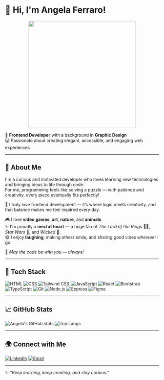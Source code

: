 # 👋 Hi, I'm Angela Ferraro!

<p align="center">
  <img src="https://media3.giphy.com/media/v1.Y2lkPTc5MGI3NjExdHVkdzYybWluY3ZidndiMm9hNThpNHVpYWZvM3d0eTAxcWR0ZWZoOCZlcD12MV9pbnRlcm5hbF9naWZfYnlfaWQmY3Q9Zw/cnp5B63gSse2c/giphy.gif" width="350"/>
</p>

🎨 **Frontend Developer** with a background in **Graphic Design**  
💻 Passionate about creating elegant, accessible, and engaging web experiences  

---

## 🌸 About Me
I'm a curious and motivated developer who loves learning new technologies and bringing ideas to life through code.  
For me, programming feels like solving a puzzle — with patience and creativity, every piece eventually fits perfectly!  

💖 I truly love frontend development — it’s where logic meets creativity, and that balance makes me feel inspired every day.

🎮 I love **video games**, **art**, **nature**, and **animals**.  
✨ I'm proudly a **nerd at heart** — a huge fan of *The Lord of the Rings* 🧙‍♀️, *Star Wars* 🌌, and *Wicked* 💚.  
😄 I enjoy **laughing**, making others smile, and sharing good vibes wherever I go.  

💫 *May the code be with you — always!*  

---

## 🧩 Tech Stack

![HTML](https://img.shields.io/badge/HTML-E34F26?style=for-the-badge&logo=html5&logoColor=white)
![CSS](https://img.shields.io/badge/CSS-1572B6?style=for-the-badge&logo=css3&logoColor=white)
![Tailwind CSS](https://img.shields.io/badge/Tailwind_CSS-06B6D4?style=for-the-badge&logo=tailwind-css&logoColor=white)
![JavaScript](https://img.shields.io/badge/JavaScript-F7DF1E?style=for-the-badge&logo=javascript&logoColor=black)
![React](https://img.shields.io/badge/React-61DAFB?style=for-the-badge&logo=react&logoColor=black)
![Bootstrap](https://img.shields.io/badge/Bootstrap-7952B3?style=for-the-badge&logo=bootstrap&logoColor=white)
![TypeScript](https://img.shields.io/badge/TypeScript-3178C6?style=for-the-badge&logo=typescript&logoColor=white)
![Git](https://img.shields.io/badge/Git-F05032?style=for-the-badge&logo=git&logoColor=white)
![Node.js](https://img.shields.io/badge/Node.js-339933?style=for-the-badge&logo=nodedotjs&logoColor=white)
![Express](https://img.shields.io/badge/Express-000000?style=for-the-badge&logo=express&logoColor=white)
![Figma](https://img.shields.io/badge/Figma-F24E1E?style=for-the-badge&logo=figma&logoColor=white)


---

## 📈 GitHub Stats
![Angela's GitHub stats](https://github-readme-stats.vercel.app/api?username=AngelaFerraro18&show_icons=true&theme=rose_pine)
![Top Langs](https://github-readme-stats.vercel.app/api/top-langs/?username=AngelaFerraro18&layout=compact&theme=rose_pine)

---

## 🌍 Connect with Me
[![LinkedIn](https://img.shields.io/badge/LinkedIn-AngelaFerraro-0077B5?style=for-the-badge&logo=linkedin&logoColor=white)](https://www.linkedin.com/in/angela-ferraro-026349262/)
[![Email](https://img.shields.io/badge/Email-angela.ferraro1802%40gmail.com-D14836?style=for-the-badge&logo=gmail&logoColor=white)](mailto:angela.ferraro1802@gmail.com)

---

✨ *“Keep learning, keep creating, and stay curious.”*
